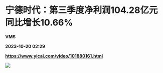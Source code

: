# 宁德时代：第三季度净利润104.28亿元 同比增长10.66%
**VMS**

**2023-10-20 02:29**

**https://www.yicai.com/video/101880161.html**

![](http://imgcdn.yicai.com/vms-new/2023/10/b86e7425-f4a6-4201-80e1-56d0b69fe8cf_bPjp.jpg)